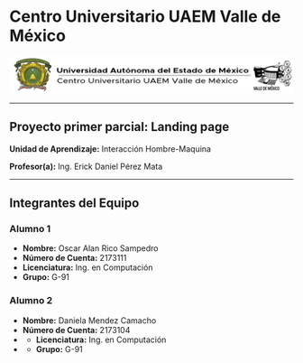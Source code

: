 # Centro Universitario UAEM Valle de México

![Logo UAEM](encabezadoUAEMVM.png)

---

## Proyecto primer parcial: Landing page

**Unidad de Aprendizaje:** Interacción Hombre-Maquina

**Profesor(a):** Ing. Erick Daniel Pérez Mata

---

## Integrantes del Equipo

### Alumno 1
* **Nombre:** Oscar Alan Rico Sampedro
* **Número de Cuenta:** 2173111
* **Licenciatura:** Ing. en Computación
* **Grupo:** G-91

### Alumno 2
* **Nombre:** Daniela Mendez Camacho
* **Número de Cuenta:** 2173104
* * **Licenciatura:** Ing. en Computación
* * **Grupo:** G-91